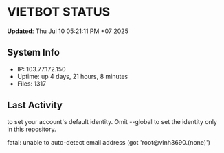 # VIETBOT STATUS
**Updated**: Thu Jul 10 05:21:11 PM +07 2025

## System Info
- IP: 103.77.172.150
- Uptime: up 4 days, 21 hours, 8 minutes
- Files: 1317

## Last Activity

to set your account's default identity.
Omit --global to set the identity only in this repository.

fatal: unable to auto-detect email address (got 'root@vinh3690.(none)')
